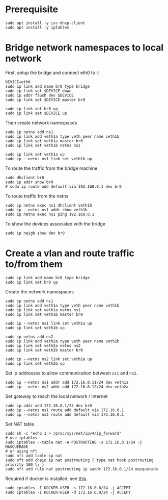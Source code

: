 # Prerequisite
```
sudo apt install -y isc-dhcp-client
sudo apt install -y iptables
```

# Bridge network namespaces to local network

First, setup the bridge and connect eth0 to it
```
DEVICE=eth0
sudo ip link add name br0 type bridge
sudo ip link set $DEVICE down
sudo ip addr flush dev $DEVICE
sudo ip link set $DEVICE master br0

sudo ip link set br0 up
sudo ip link set $DEVICE up
```

Then create network namespaces
```
sudo ip netns add ns1
sudo ip link add veth1a type veth peer name veth1b
sudo ip link set veth1a master br0
sudo ip link set veth1b netns ns1

sudo ip link set veth1a up
sudo ip --netns ns1 link set veth1b up
```

To route the traffic from the bridge machine
```
sudo dhclient br0
sudo ip addr show br0
# sudo ip route add default via 192.168.0.1 dev br0
```

To route traffic from the netns
```
sudo ip netns exec ns1 dhclient veth1b
sudo ip --netns ns1 addr show veth1b
sudo ip netns exec ns1 ping 192.168.0.1
```

To show the devices associated with the bridge
```
sudo ip neigh show dev br0
```

# Create a vlan and route traffic to/from them

```
sudo ip link add name br0 type bridge
sudo ip link set br0 up
```

Create the network namespaces
```
sudo ip netns add ns1
sudo ip link add veth1a type veth peer name veth1b
sudo ip link set veth1a netns ns1
sudo ip link set veth1b master br0

sudo ip --netns ns1 link set veth1a up
sudo ip link set veth1b up
```

```
sudo ip netns add ns2
sudo ip link add veth2a type veth peer name veth2b
sudo ip link set veth2a netns ns2
sudo ip link set veth2b master br0

sudo ip --netns ns2 link set veth2a up
sudo ip link set veth2b up
```

Set ip addresses to allow communication between `ns1` and `ns2`.
```
sudo ip --netns ns1 addr add 172.16.0.11/24 dev veth1a
sudo ip --netns ns2 addr add 172.16.0.12/24 dev veth2a
```

Set gateway to reach the local network / internet
```
sudo ip addr add 172.16.0.1/24 dev br0
sudo ip --netns ns1 route add default via 172.16.0.1
sudo ip --netns ns2 route add default via 172.16.0.1
```

Set NAT table
```
sudo sh -c "echo 1 > /proc/sys/net/ipv4/ip_forward"
# use iptables
sudo iptables --table nat -A POSTROUTING -s 172.16.0.1/24 -j MASQUERADE
# or using nft
sudo nft add table ip nat
sudo nft add chain ip nat postrouting { type nat hook postrouting priority 100 \; }
sudo nft add rule nat postrouting ip saddr 172.16.0.1/24 masquerade
```

Required if docker is installed, see [this](https://unix.stackexchange.com/a/671703/344960).
```
sudo iptables -I DOCKER-USER -s 172.16.0.0/24 -j ACCEPT
sudo iptables -I DOCKER-USER -d 172.16.0.0/24 -j ACCEPT
```
